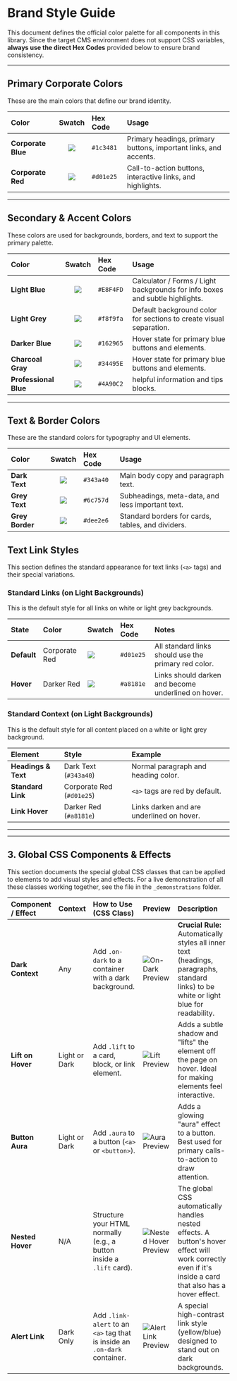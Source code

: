 # Brand Style Guide

This document defines the official color palette for all components in this library. Since the target CMS environment does not support CSS variables, **always use the direct Hex Codes** provided below to ensure brand consistency.

---

## Primary Corporate Colors

These are the main colors that define our brand identity.

| Color | Swatch | Hex Code | Usage |
| :--- | :---: | :--- | :--- |
| **Corporate Blue** | ![](https://placehold.co/60x30/1c3481/1c3481.png) | `#1c3481` | Primary headings, primary buttons, important links, and accents. |
| **Corporate Red** | ![](https://placehold.co/60x30/d01e25/d01e25.png) | `#d01e25` | Call-to-action buttons, interactive links, and highlights. |

---

## Secondary & Accent Colors

These colors are used for backgrounds, borders, and text to support the primary palette.

| Color | Swatch | Hex Code | Usage |
| :--- | :---: | :--- | :--- |
| **Light Blue** | ![](https://placehold.co/60x30/E8F4FD/E8F4FD.png) | `#E8F4FD` | Calculator / Forms / Light backgrounds for info boxes and subtle highlights. |
| **Light Grey** | ![](https://placehold.co/60x30/f8f9fa/f8f9fa.png) | `#f8f9fa` | Default background color for sections to create visual separation. |
| **Darker Blue** | ![](https://placehold.co/60x30/162965/162965.png) | `#162965` | Hover state for primary blue buttons and elements. |
| **Charcoal Gray** | ![](https://placehold.co/60x30/34495E/34495E.png) | `#34495E` | Hover state for primary blue buttons and elements. |
| **Professional Blue** | ![](https://placehold.co/60x30/4A90C2/4A90C2.png) | `#4A90C2` | helpful information and tips blocks. |

---

## Text & Border Colors

These are the standard colors for typography and UI elements.

| Color | Swatch | Hex Code | Usage |
| :--- | :---: | :--- | :--- |
| **Dark Text** | ![](https://placehold.co/60x30/343a40/343a40.png) | `#343a40` | Main body copy and paragraph text. |
| **Grey Text** | ![](https://placehold.co/60x30/6c757d/6c757d.png) | `#6c757d` | Subheadings, meta-data, and less important text. |
| **Grey Border** | ![](https://placehold.co/60x30/dee2e6/dee2e6.png) | `#dee2e6` | Standard borders for cards, tables, and dividers. |



## Text Link Styles

This section defines the standard appearance for text links (`<a>` tags) and their special variations.

### Standard Links (on Light Backgrounds)

This is the default style for all links on white or light grey backgrounds.

| State | Color | Swatch | Hex Code | Notes |
| :--- | :--- | :--- | :--- | :--- |
| **Default** | Corporate Red | ![](https://placehold.co/60x30/d01e25/d01e25.png) | `#d01e25` | All standard links should use the primary red color. |
| **Hover** | Darker Red | ![](https://placehold.co/60x30/a8181e/a8181e.png) | `#a8181e` | Links should darken and become underlined on hover. |

### Standard Context (on Light Backgrounds)

This is the default style for all content placed on a white or light grey background.

| Element | Style | Example |
| :--- | :--- | :--- |
| **Headings & Text** | Dark Text (`#343a40`) | Normal paragraph and heading color. |
| **Standard Link** | Corporate Red (`#d01e25`) | `<a>` tags are red by default. |
| **Link Hover** | Darker Red (`#a8181e`) | Links darken and are underlined on hover. |

---
---

## 3. Global CSS Components & Effects

This section documents the special global CSS classes that can be applied to elements to add visual styles and effects. For a live demonstration of all these classes working together, see the file in the `_demonstrations` folder.

| Component / Effect | Context | How to Use (CSS Class) | Preview | Description |
| :--- | :--- | :--- | :--- | :--- |
| **Dark Context** | Any | Add `.on-dark` to a container with a dark background. | ![On-Dark Preview](./_assets/style-guide-images/effect-on-dark.jpg) | **Crucial Rule:** Automatically styles all inner text (headings, paragraphs, standard links) to be white or light blue for readability. |
| **Lift on Hover** | Light or Dark | Add `.lift` to a card, block, or link element. | ![Lift Preview](./_assets/style-guide-images/effect-lift.jpg) | Adds a subtle shadow and "lifts" the element off the page on hover. Ideal for making elements feel interactive. |
| **Button Aura** | Light or Dark | Add `.aura` to a button (`<a>` or `<button>`). | ![Aura Preview](./_assets/style-guide-images/effect-aura.jpg) | Adds a glowing "aura" effect to a button. Best used for primary calls-to-action to draw attention. |
| **Nested Hover** | N/A | Structure your HTML normally (e.g., a button inside a `.lift` card). | ![Nested Hover Preview](./_assets/style-guide-images/effect-nested-hover.jpg) | The global CSS automatically handles nested effects. A button's hover effect will work correctly even if it's inside a card that also has a hover effect. |
| **Alert Link** | Dark Only | Add `.link-alert` to an `<a>` tag that is inside an `.on-dark` container. | ![Alert Link Preview](./_assets/style-guide-images/effect-link-alert.jpg) | A special high-contrast link style (yellow/blue) designed to stand out on dark backgrounds. |
